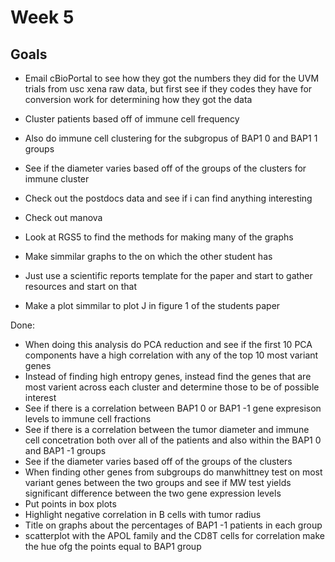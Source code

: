 # Week 5
## Goals 
- Email cBioPortal to see how they got the numbers they did for the UVM trials from usc xena raw data, but first see if they codes they have for conversion work for determining how they got the data

- Cluster patients based off of immune cell frequency
- Also do immune cell clustering for the subgropus of BAP1 0 and BAP1 1 groups
- See if the diameter varies based off of the groups of the clusters for immune cluster

- Check out the postdocs data and see if i can find anything interesting
- Check out manova

- Look at RGS5 to find the methods for making many of the graphs
- Make simmilar graphs to the on which the other student has
- Just use a scientific reports template for the paper and start to gather resources and start on that 
- Make a plot simmilar to plot J in figure 1 of the students paper

Done:
- When doing this analysis do PCA reduction and see if the first 10 PCA components have a high correlation with any of the top 10 most variant genes
- Instead of finding high entropy genes, instead find the genes that are most varient across each cluster and determine those to be of possible interest
- See if there is a correlation between BAP1 0 or BAP1 -1 gene expresison levels to immune cell fractions
- See if there is a correlation between the tumor diameter and immune cell concetration both over all of the patients and also within the BAP1 0 and BAP1 -1 groups
- See if the diameter varies based off of the groups of the clusters
- When finding other genes from subgroups do manwhittney test on most variant genes between the two groups and see if MW test yields significant difference between the two gene expression levels
- Put points in box plots
- Highlight negative correlation in B cells with tumor radius
- Title on graphs about the percentages of BAP1 -1 patients in each group
- scatterplot with the APOL family and the CD8T cells for correlation make the hue ofg the points equal to BAP1 group 
